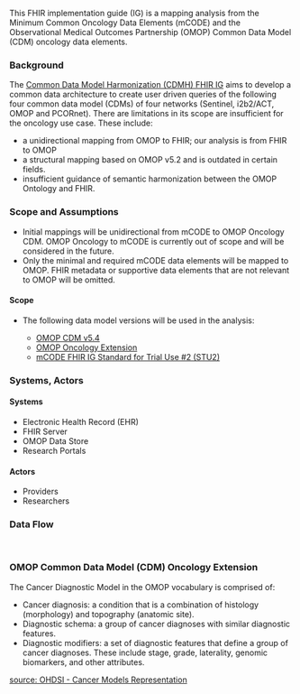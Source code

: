
This FHIR implementation guide (IG) is a mapping analysis from the Minimum Common Oncology Data Elements (mCODE) and the Observational Medical Outcomes Partnership (OMOP) Common Data Model (CDM) oncology data elements. 

### Background

The [Common Data Model Harmonization (CDMH) FHIR IG](https://build.fhir.org/ig/HL7/cdmh/) aims to develop a common data architecture to create user driven queries of the following four common data model (CDMs) of four networks (Sentinel, i2b2/ACT, OMOP and PCORnet). There are limitations in its scope are insufficient for the oncology use case. These include:

* a unidirectional mapping from OMOP to FHIR; our analysis is from FHIR to OMOP
* a structural mapping based on OMOP v5.2 and is outdated in certain fields.
* insufficient guidance of semantic harmonization between the OMOP Ontology and FHIR.

### Scope and Assumptions

* Initial mappings will be unidirectional from mCODE to OMOP Oncology CDM. OMOP Oncology to mCODE is currently out of scope and will be considered in the future.
* Only the minimal and required mCODE data elements will be mapped to OMOP. FHIR metadata or supportive data elements that are not relevant to OMOP will be omitted. 

#### Scope

* The following data model versions will be used in the analysis:

  * [OMOP CDM v5.4](https://ohdsi.github.io/CommonDataModel/cdm54.html)
  * [OMOP Oncology Extension](https://github.com/OHDSI/OncologyWG/wiki/Cancer-Models-Representation)
  * [mCODE FHIR IG Standard for Trial Use #2 (STU2)](http://build.fhir.org/ig/HL7/fhir-mCODE-ig/branches/master/index.html)

### Systems, Actors

#### Systems

* Electronic Health Record (EHR)
* FHIR Server
* OMOP Data Store
* Research Portals

#### Actors

* Providers
* Researchers

### Data Flow

<object data="mCODE-to-OMOP-dataflow.svg" type="image/svg+xml"></object>
<br/>

### OMOP Common Data Model (CDM) Oncology Extension

The Cancer Diagnostic Model in the OMOP vocabulary is comprised of:

* Cancer diagnosis: a condition that is a combination of histology (morphology) and topography (anatomic site).
* Diagnostic schema: a group of cancer diagnoses with similar diagnostic features.
* Diagnostic modifiers: a set of diagnostic features that define a group of cancer diagnoses. These include stage, grade, laterality, genomic biomarkers, and other attributes.

[source: OHDSI - Cancer Models Representation](https://github.com/OHDSI/OncologyWG/wiki/Cancer-Models-Representation)



